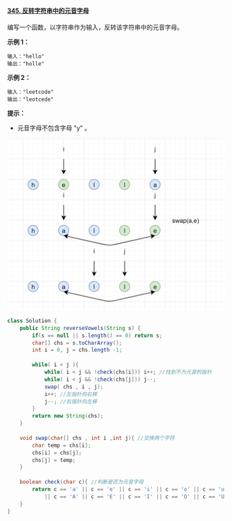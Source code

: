 #### [345. 反转字符串中的元音字母](https://leetcode-cn.com/problems/reverse-vowels-of-a-string/)

编写一个函数，以字符串作为输入，反转该字符串中的元音字母。

**示例 1：**

```
输入："hello"
输出："holle"
```

**示例 2：**

```
输入："leetcode"
输出："leotcede"
```

**提示：**

- 元音字母不包含字母 "y" 。

![](img/1.png)

```java
class Solution {
    public String reverseVowels(String s) {
        if(s == null || s.length() == 0) return s;
        char[] chs = s.toCharArray();
        int i = 0, j = chs.length -1;

        while( i < j ){
            while( i < j && !check(chs[i])) i++; //找到不为元音的指针
            while( i < j && !check(chs[j])) j--;
            swap( chs , i , j);
            i++; //左指针向右移
            j--; //右指针向左移
        }
        return new String(chs);
    }

    void swap(char[] chs , int i ,int j){ //交换两个字符
        char temp = chs[i];
        chs[i] = chs[j];
        chs[j] = temp;
    }

    boolean check(char c){ //判断是否为元音字母
        return c == 'a' || c == 'e' || c == 'i' || c == 'o' || c == 'u' 
            || c == 'A' || c == 'E' || c == 'I' || c == 'O' || c == 'U';
    }
}
```

